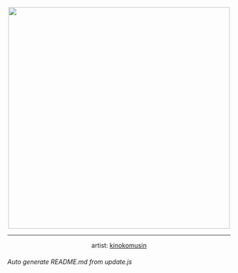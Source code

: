 
<p align="center">
  <img width="500" src="https://nekos.best/api/v2/neko/0074.png">
  <hr/>
  <center>
    artist: <a href="https://twitter.com/i/web/status/975296441831706625">kinokomusin</a>
  </center>
</p>


###### Auto generate README.md from update.js


